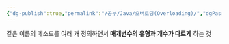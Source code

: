 ```yaml
---
{"dg-publish":true,"permalink":"/공부/Java/오버로딩(Overloading)/","dgPassFrontmatter":true}
---
```



같은 이름의 메소드를 여러 개 정의하면서 **매개변수의 유형과 개수가 다르게** 하는 것

